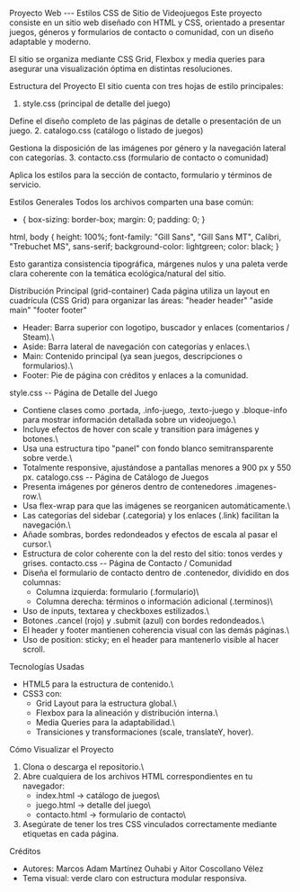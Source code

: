 ﻿
Proyecto Web --- Estilos CSS de Sitio de Videojuegos
Este proyecto consiste en un sitio web diseñado con HTML y CSS,
orientado a presentar juegos, géneros y formularios de contacto o
comunidad, con un diseño adaptable y moderno.

El sitio se organiza mediante CSS Grid, Flexbox y media
queries para asegurar una visualización óptima en distintas
resoluciones.

Estructura del Proyecto
El sitio cuenta con tres hojas de estilo principales:
1. style.css (principal de detalle del juego)

Define el diseño completo de las páginas de detalle o presentación
de un juego.
2. catalogo.css (catálogo o listado de juegos)

Gestiona la disposición de las imágenes por género y la navegación
lateral con categorías.
3. contacto.css (formulario de contacto o comunidad)

Aplica los estilos para la sección de contacto, formulario y
términos de servicio.

Estilos Generales
Todos los archivos comparten una base común:
* {
  box-sizing: border-box;
  margin: 0;
  padding: 0;
}

html, body {
  height: 100%;
  font-family: "Gill Sans", "Gill Sans MT", Calibri, "Trebuchet MS", sans-serif;
  background-color: lightgreen;
  color: black;
}

Esto garantiza consistencia tipográfica, márgenes nulos y una paleta
verde clara coherente con la temática ecológica/natural del sitio.

Distribución Principal (grid-container)
Cada página utiliza un layout en cuadrícula (CSS Grid) para
organizar las áreas:
"header header"
"aside main"
"footer footer"
* Header: Barra superior con logotipo, buscador y enlaces
(comentarios / Steam).\
* Aside: Barra lateral de navegación con categorías y enlaces.\
* Main: Contenido principal (ya sean juegos, descripciones o
formularios).\
* Footer: Pie de página con créditos y enlaces a la comunidad.

style.css -- Página de Detalle del Juego
* Contiene clases como .portada, .info-juego, .texto-juego y
.bloque-info para mostrar información detallada sobre un
videojuego.\
* Incluye efectos de hover con scale y transition para
imágenes y botones.\
* Usa una estructura tipo "panel" con fondo blanco semitransparente
sobre verde.\
* Totalmente responsive, ajustándose a pantallas menores a 900 px
y 550 px.
catalogo.css -- Página de Catálogo de Juegos
* Presenta imágenes por géneros dentro de contenedores
.imagenes-row.\
* Usa flex-wrap para que las imágenes se reorganicen
automáticamente.\
* Las categorías del sidebar (.categoria) y los enlaces (.link)
facilitan la navegación.\
* Añade sombras, bordes redondeados y efectos de escala al pasar el
cursor.\
* Estructura de color coherente con la del resto del sitio: tonos
verdes y grises.
contacto.css -- Página de Contacto / Comunidad
* Diseña el formulario de contacto dentro de .contenedor,
dividido en dos columnas:
	* Columna izquierda: formulario (.formulario)\
	* Columna derecha: términos o información adicional (.terminos)\
* Uso de inputs, textarea y checkboxes estilizados.\
* Botones .cancel (rojo) y .submit (azul) con bordes redondeados.\
* El header y footer mantienen coherencia visual con las demás
páginas.\
* Uso de position: sticky; en el header para mantenerlo visible al
hacer scroll.

Tecnologías Usadas
* HTML5 para la estructura de contenido.\
* CSS3 con:
	* Grid Layout para la estructura global.\
	* Flexbox para la alineación y distribución interna.\
	* Media Queries para la adaptabilidad.\
	* Transiciones y transformaciones (scale, translateY,
hover).

Cómo Visualizar el Proyecto
1. Clona o descarga el repositorio.\
2. Abre cualquiera de los archivos HTML correspondientes en tu
navegador:
	* index.html → catálogo de juegos\
	* juego.html → detalle del juego\
	* contacto.html → formulario de contacto\
3. Asegúrate de tener los tres CSS vinculados correctamente mediante
etiquetas <link> en cada página.

Créditos
* Autores: Marcos Adam Martínez Ouhabi y Aitor Coscollano Vélez
* Tema visual: verde claro con estructura modular responsiva.
